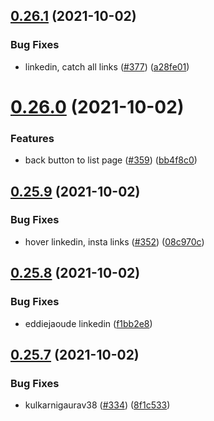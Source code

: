 ## [0.26.1](https://github.com/EddieHubCommunity/LinkFree/compare/v0.26.0...v0.26.1) (2021-10-02)


### Bug Fixes

* linkedin, catch all links ([#377](https://github.com/EddieHubCommunity/LinkFree/issues/377)) ([a28fe01](https://github.com/EddieHubCommunity/LinkFree/commit/a28fe01e05967d71b3e892541dd52346c25e2d44))



# [0.26.0](https://github.com/EddieHubCommunity/LinkFree/compare/v0.25.9...v0.26.0) (2021-10-02)


### Features

* back button to list page ([#359](https://github.com/EddieHubCommunity/LinkFree/issues/359)) ([bb4f8c0](https://github.com/EddieHubCommunity/LinkFree/commit/bb4f8c0d79db631fd9abf687578c5e5fb3f392e2))



## [0.25.9](https://github.com/EddieHubCommunity/LinkFree/compare/v0.25.8...v0.25.9) (2021-10-02)


### Bug Fixes

* hover linkedin, insta links ([#352](https://github.com/EddieHubCommunity/LinkFree/issues/352)) ([08c970c](https://github.com/EddieHubCommunity/LinkFree/commit/08c970c7c09d781a7881f9ca7c12a203382c1a6c))



## [0.25.8](https://github.com/EddieHubCommunity/LinkFree/compare/v0.25.7...v0.25.8) (2021-10-02)


### Bug Fixes

* eddiejaoude linkedin ([f1bb2e8](https://github.com/EddieHubCommunity/LinkFree/commit/f1bb2e848d7f27d7e323c97be899c602301b60e9))



## [0.25.7](https://github.com/EddieHubCommunity/LinkFree/compare/v0.25.6...v0.25.7) (2021-10-02)


### Bug Fixes

* kulkarnigaurav38 ([#334](https://github.com/EddieHubCommunity/LinkFree/issues/334)) ([8f1c533](https://github.com/EddieHubCommunity/LinkFree/commit/8f1c533074b6af2cbf4c82b3d4c2c81f38371371))




